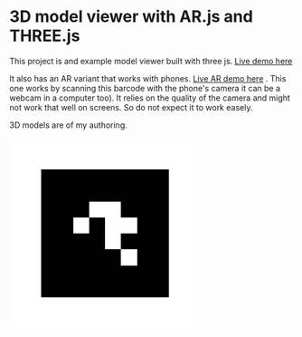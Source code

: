 # 3D model viewer with AR.js and THREE.js

This project is and example model viewer built with three js. [Live demo here](https://mautar55.github.io/) 

It also has an AR variant that works with phones. 
[Live AR demo here](https://mautar55.github.io/ar/) . This one works by scanning this barcode with the phone's camera it can be a webcam in a computer too). It relies on the quality of the camera and might not work that well on screens. So do not expect it to work easely.

3D models are of my authoring.

![BARCODE](https://raw.githubusercontent.com/Mautar55/own-arcat/master/archivos%20de%20pruebas/MATRIX_CODE_4x4_BCH_13_5_5%20-%20of%20value%205%20-%20copia2.png
 "BARCODE OF VALUE 5")
